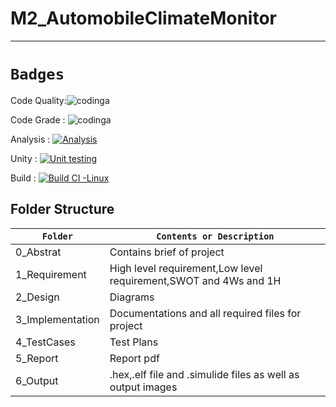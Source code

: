 # M2_AutomobileClimateMonitor
-----------------------------------------------------------
# `Badges`
Code Quality:![codinga](https://api.codiga.io/project/32933/score/svg)

Code Grade : ![codinga](https://api.codiga.io/project/32933/status/svg)

Analysis : [![Analysis](https://github.com/vatsal26/M2_AutomobileTempreatureMonitor/actions/workflows/Analysis.yml/badge.svg)](https://github.com/vatsal26/M2_AutomobileTempreatureMonitor/actions/workflows/Analysis.yml)

Unity : [![Unit testing](https://github.com/vatsal26/M2_AutomobileTempreatureMonitor/actions/workflows/unit-test.yml/badge.svg)](https://github.com/vatsal26/M2_AutomobileTempreatureMonitor/actions/workflows/unit-test.yml)

Build : [![Build CI -Linux](https://github.com/vatsal26/M2_AutomobileTempreatureMonitor/actions/workflows/build.yml/badge.svg)](https://github.com/vatsal26/M2_AutomobileTempreatureMonitor/actions/workflows/build.yml)

## Folder Structure
|`Folder`|`Contents or Description`|
|------|--------|
|0_Abstrat|Contains brief of project|
|1_Requirement|High level requirement,Low level requirement,SWOT and 4Ws and 1H|
|2_Design|Diagrams|
|3_Implementation|Documentations and all required files for project|
|4_TestCases|Test Plans|
|5_Report|Report pdf|
|6_Output|.hex,.elf file and .simulide files as well as output images|
